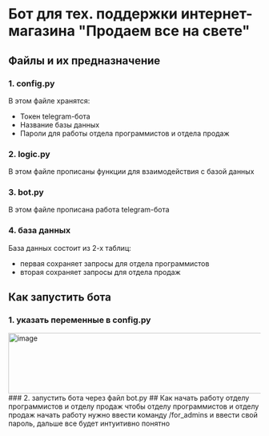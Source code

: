 # Бот для тех. поддержки интернет-магазина "Продаем все на свете"
## Файлы и их предназначение
### 1. config.py
В этом файле хранятся:
- Токен telegram-бота
- Название базы данных
- Пароли для работы отдела программистов и отдела продаж
### 2. logic.py
В этом файле прописаны функции для взаимодействия с базой данных
### 3. bot.py
В этом файле прописана работа telegram-бота
### 4. база данных
База данных состоит из 2-х таблиц:
- первая сохраняет запросы для отдела программистов
- вторая сохраняет запросы для отдела продаж
## Как запустить бота
### 1. указать переменные в config.py
<img width="654" height="121" alt="image" src="https://github.com/user-attachments/assets/5ed9776c-5db6-4e8e-8192-87f2ff315e43" />
### 2. запустить бота через файл bot.py
## Как начать работу отделу программистов и отделу продаж
чтобы отделу программистов и отделу продаж начать работу нужно ввести команду /for_admins и ввести свой пароль, дальше все будет интуитивно понятно

